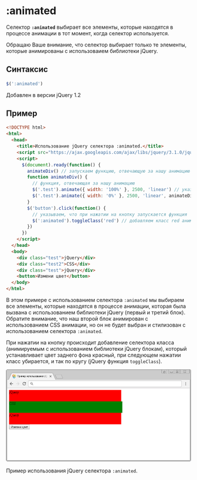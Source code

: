 # :animated

Селектор **`:animated`** выбирает все элементы, которые находятся в процессе анимации в тот момент, когда селектор используется.

Обращаю Ваше внимание, что селектор выбирает только те элементы, которые анимированы с использоваием библиотеки jQuery.

## Синтаксис

```js
$(':animated')
```

Добавлен в версии jQuery 1.2

## Пример

```html
<!DOCTYPE html>
<html>
  <head>
    <title>Использование jQuery селектора :animated.</title>
    <script src="https://ajax.googleapis.com/ajax/libs/jquery/3.1.0/jquery.min.js"></script>
    <script>
      $(document).ready(function() {
        animateDiv() // запускаем функцию, отвечающую за нашу анимацию при загрузке документа
        function animateDiv() {
          // функция, отвечающая за нашу анимацию
          $('.test').animate({ width: '100%' }, 2500, 'linear') // указываем, что ширина элемента должна стать 100% за 2500 миллисекунд (линейно - с одной скоростью)
          $('.test').animate({ width: '0%' }, 2500, 'linear', animateDiv) // указываем, что ширина элемента должна стать 0% за 2500 миллисекунд (линейно - с одной скоростью), указываем что после завершения наша функция запускается вновь
        }
        $('button').click(function() {
          // указываем, что при нажатии на кнопку запускается функция
          $(':animated').toggleClass('red') // добавляем класс red анимируемым элементам, или убираем этот класс если он уже установлен (только для анимируемых элементов с помощью jQuery)
        })
      })
    </script>
  </head>
  <body>
    <div class="test">jQuery</div>
    <div class="test2">CSS</div>
    <div class="test">jQuery</div>
    <button>Измени цвет</button>
  </body>
</html>
```

В этом примере с использованием селектора `:animated` мы выбираем все элементы, которые находятся в процессе анимации, которая была вызвана с использованием библиотеки jQuery (первый и третий блок). Обратите внимание, что наш второй блок анимирован с использованием CSS анимации, но он не будет выбран и стилизован с использованием селектора `:animated`.

При нажатии на кнопку происходит добавление селектора класса (анимируемым с использованием библиотеки jQuery блокам), который устанавливает цвет заднего фона красный, при следующем нажатии класс убирается, и так по кругу (jQuery функция `toggleClass`).

![Пример использования jQuery селектора :animated.](971.png)

Пример использования jQuery селектора `:animated`.
